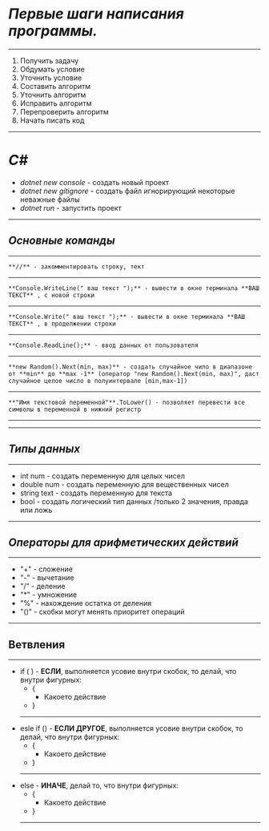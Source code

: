 # ***Первые шаги написания программы.***
---
1. Получить задачу
2. Обдумать условие
3. Уточнить условие
4. Составить алгоритм
5. Уточнить алгоритм
6. Исправить алгоритм
7. Перепроверить алгоритм
8. Начать писать код

---
# ***C#***
* *dotnet new console* - создать новый проект
* *dotnet new gitignore* - создать файл игнорирующий некоторые неважные файлы 
* *dotnet run* - запустить проект

---
## ***Основные команды***
---
    **//** - закомментировать строку, тект
---
    **Console.WriteLine(" ваш текст ");** - вывести в окне терминала **ВАШ ТЕКСТ** , с новой строки
---
    **Console.Write(" ваш текст ");** - вывести в окне терминала **ВАШ ТЕКСТ** , в проделжении строки
---
    **Console.ReadLine();** - ввод данных от пользователя
---
    **new Random().Next(min, max)** - создать случайное чило в диапазоне от **min** до **max -1** (оператор "new Random().Next(min, max)", даст случайное целое число в полуинтервале [min,max-1])
---
    **"Имя текстовой переменной"**.ToLower() - позволяет перевести все символы в переменной в нижний регистр
---

---
## ***Типы данных***
---
* int num - создать переменную для целых чисел
* double num - создать переменную для вещественных чисел
* string text - создать переменную для текста
* bool - создать логический тип данных /только 2 значения, правда или ложь

---
## ***Операторы для арифметических действий***
---
* "+" - сложение
* "-" - вычетание
* "/" - деление
* "*" - умножение
* "%" - нахождение остатка от деления
* "()" - скобки могут менять приоритет операций

---
## **Ветвления**
---
* if ( ) - **ЕСЛИ**, выполняется усовие внутри скобок, то делай, что внутри фигурных:
    * {
        * Какоето действие 
    * }
    ---
* esle if () - **ЕСЛИ ДРУГОЕ**, выполняется усовие внутри скобок, то делай, что внутри фигурных:
    * {
        * Какоето действие 
    * }
    ---
* else - **ИНАЧЕ**, делай то, что внутри фигурных:
    * {
        * Какоето действие 
    * }
    ---
